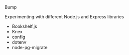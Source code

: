 Bump

Experimenting with different Node.js and Express libraries
* Bookshelf.js
* Knex
* config
* dotenv
* node-pg-migrate
